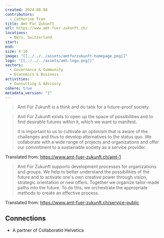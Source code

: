 ```yaml
---
created: 2024-08-08
contributors:
  - Catherine Tran
title: Amt Für Zukunft
url: https://www.amt-fuer-zukunft.ch/
locations:
  - Bern, Switzerland
start: 
end: 
size: 4-10
image: "[[../../../assets/amtfurzukunft-homepage.png]]"
logo: "[[../../../assets/amt-logo.png]]"
sectors:
  - Governance & Community
  - Economics & Business
activities:
  - Consulting & Advisory
cohere: true
metadata_version: "1"
---
```

>Amt Für Zukunft is a think and do tank for a future-proof society.

>Amt Für Zukunft exists to open up the space of possibilities and to find desirable futures within it, which we want to manifest.
>
>It is important to us to cultivate an optimism that is aware of the challenges and thus to develop alternatives to the status quo. We collaborate with a wide range of projects and organizations and offer our commitment to a sustainable society as a service provider.

Translated from: https://www.amt-fuer-zukunft.ch/amt-1

>Amt Für Zukunft supports development processes for organizations and groups. We help to better understand the possibilities of the future and to activate one's own creative power through vision, strategic orientation or new offers. Together we organize tailor-made paths into the future. To do this, we orchestrate the appropriate methods to create an effective process.

Translated from: https://www.amt-fuer-zukunft.ch/service-public

## Connections

- A partner of Collaboratio Helvetica









